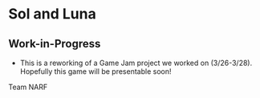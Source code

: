 # Sol and Luna

## Work-in-Progress
- This is a reworking of a Game Jam project we worked on (3/26-3/28). Hopefully this game will be presentable soon!

Team NARF
